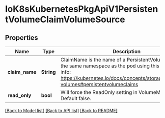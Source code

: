 # IoK8sKubernetesPkgApiV1PersistentVolumeClaimVolumeSource

## Properties
Name | Type | Description | Notes
------------ | ------------- | ------------- | -------------
**claim_name** | **String** | ClaimName is the name of a PersistentVolumeClaim in the same namespace as the pod using this volume. More info: https://kubernetes.io/docs/concepts/storage/persistent-volumes#persistentvolumeclaims | 
**read_only** | **bool** | Will force the ReadOnly setting in VolumeMounts. Default false. | [optional] 

[[Back to Model list]](../README.md#documentation-for-models) [[Back to API list]](../README.md#documentation-for-api-endpoints) [[Back to README]](../README.md)


